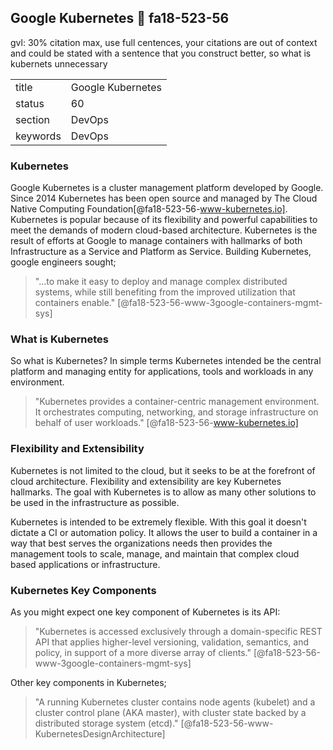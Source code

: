 ## Google Kubernetes :wave: fa18-523-56

gvl: 30% citation max, use full centences, your citations are out of context and could be stated with a sentence that you construct better, so what is kubernets unnecessary

|          |                       |
| -------- | --------------------- |
| title    | Google Kubernetes     | 
| status   | 60                    |
| section  | DevOps                |
| keywords | DevOps                |



### Kubernetes

Google Kubernetes is a cluster management platform developed by Google. Since 2014 Kubernetes has been open source and managed by The Cloud Native Computing Foundation[@fa18-523-56-www-kubernetes.io]. Kubernetes is popular because of its flexibility and powerful capabilities to meet the demands of modern cloud-based architecture. Kubernetes is the result of efforts at Google to manage containers with hallmarks of both Infrastructure as a Service and Platform as Service.  Building Kubernetes, google engineers sought; 

> "...to make it easy to deploy and manage complex distributed systems, while still benefiting from the improved utilization that containers enable." [@fa18-523-56-www-3google-containers-mgmt-sys]

### What is Kubernetes

So what is Kubernetes? In simple terms Kubernetes intended be the central platform and managing entity for applications, tools and workloads in any environment. 

> "Kubernetes provides a container-centric management environment. It orchestrates computing, networking, and storage infrastructure on behalf of user workloads." [@fa18-523-56-www-kubernetes.io]

### Flexibility and Extensibility

Kubernetes is not limited to the cloud, but it seeks to be at the forefront of cloud architecture. Flexibility and extensibility are key Kubernetes hallmarks. The goal with Kubernetes is to allow as many other solutions to be used in the infrastructure as possible.   

Kubernetes is intended to be extremely flexible. With this goal it doesn't dictate a CI or automation policy. It allows the user to build a container in a way that best serves the organizations needs then provides the management tools to scale, manage, and maintain that complex cloud based applications or infrastructure.  

### Kubernetes Key Components 

As you might expect one key component of Kubernetes is its API: 

> "Kubernetes is accessed exclusively through a domain-specific REST API that applies higher-level versioning, validation, semantics, and policy, in support of a more diverse array of clients." [@fa18-523-56-www-3google-containers-mgmt-sys]

Other key components in Kubernetes; 

> "A running Kubernetes cluster contains node agents (kubelet) and a cluster control plane (AKA master), with cluster state backed by a distributed storage system (etcd)." [@fa18-523-56-www-KubernetesDesignArchitecture]


